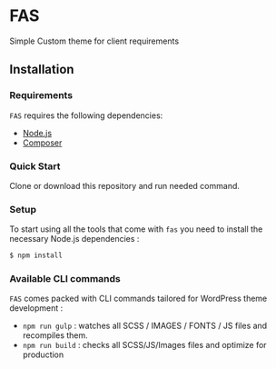 FAS
===

Simple Custom theme for client requirements

Installation
---------------

### Requirements

`FAS` requires the following dependencies:

- [Node.js](https://nodejs.org/)
- [Composer](https://getcomposer.org/)

### Quick Start

Clone or download this repository and run needed command.

### Setup

To start using all the tools that come with `fas`  you need to install the necessary Node.js dependencies :

```sh
$ npm install
```

### Available CLI commands

`FAS` comes packed with CLI commands tailored for WordPress theme development :

- `npm run gulp` : watches all SCSS / IMAGES / FONTS / JS files and recompiles them.
- `npm run build` : checks all SCSS/JS/Images files and optimize for production